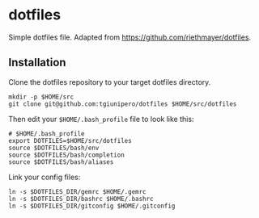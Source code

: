 # dotfiles

Simple dotfiles file. Adapted from https://github.com/riethmayer/dotfiles.

## Installation
Clone the dotfiles repository to your target dotfiles directory.

    mkdir -p $HOME/src
    git clone git@github.com:tgiunipero/dotfiles $HOME/src/dotfiles

Then edit your `$HOME/.bash_profile` file to look like this:

    # $HOME/.bash_profile
    export DOTFILES=$HOME/src/dotfiles
    source $DOTFILES/bash/env
    source $DOTFILES/bash/completion
    source $DOTFILES/bash/aliases

Link your config files:

    ln -s $DOTFILES_DIR/gemrc $HOME/.gemrc
    ln -s $DOTFILES_DIR/bashrc $HOME/.bashrc
    ln -s $DOTFILES_DIR/gitconfig $HOME/.gitconfig
